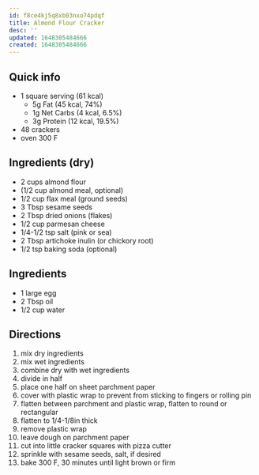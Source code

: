 ```yaml
---
id: f8ce4kj5q8xb03nxo74pdqf
title: Almond Flour Cracker
desc: ''
updated: 1648305484666
created: 1648305484666
---
```


## Quick info
- 1 square serving (61 kcal)
    - 5g Fat (45 kcal, 74%)
    - 1g Net Carbs (4 kcal, 6.5%)
    - 3g Protein (12 kcal, 19.5%)
- 48 crackers
- oven 300 F

## Ingredients (dry)
- 2 cups almond flour
- (1/2 cup almond meal, optional)
- 1/2 cup flax meal (ground seeds)
- 3 Tbsp sesame seeds
- 2 Tbsp dried onions (flakes)
- 1/2 cup parmesan cheese
- 1/4-1/2 tsp salt (pink or sea)
- 2 Tbsp artichoke inulin (or chickory root)
- 1/2 tsp baking soda (optional)

## Ingredients
- 1 large egg
- 2 Tbsp oil
- 1/2 cup water

## Directions
1. mix dry ingredients
1. mix wet ingredients
1. combine dry with wet ingredients
1. divide in half
1. place one half on sheet parchment paper
1. cover with plastic wrap to prevent from sticking to fingers or rolling pin
1. flatten between parchment and plastic wrap, flatten to round or rectangular
1. flatten to 1/4-1/8in thick
1. remove plastic wrap
1. leave dough on parchment paper
1. cut into little cracker squares with pizza cutter
1. sprinkle with sesame seeds, salt, if desired
1. bake 300 F, 30 minutes until light brown or firm

